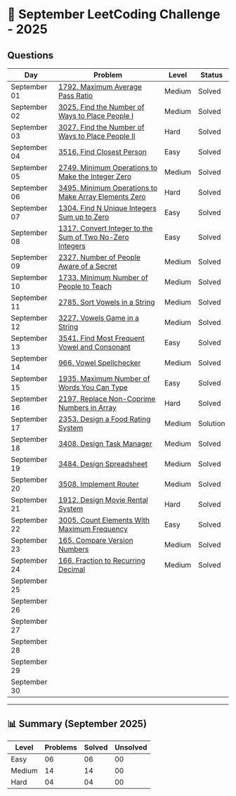 # 📅 September LeetCoding Challenge - 2025

## Questions

| Day | Problem | Level | Status |
| --- | ------- | ----- | ------ |
| September 01 | [1792. Maximum Average Pass Ratio](https://leetcode.com/problems/maximum-average-pass-ratio/) | Medium | Solved |
| September 02 | [3025. Find the Number of Ways to Place People I](https://leetcode.com/problems/find-the-number-of-ways-to-place-people-i/) | Medium | Solved |
| September 03 | [3027. Find the Number of Ways to Place People II](https://leetcode.com/problems/find-the-number-of-ways-to-place-people-ii/) | Hard | Solved |
| September 04 | [3516. Find Closest Person](https://leetcode.com/problems/find-closest-person/) | Easy | Solved |
| September 05 | [2749. Minimum Operations to Make the Integer Zero](https://leetcode.com/problems/minimum-operations-to-make-the-integer-zero/) | Medium | Solved |
| September 06 | [3495. Minimum Operations to Make Array Elements Zero](https://leetcode.com/problems/minimum-operations-to-make-array-elements-zero/) | Hard | Solved |
| September 07 | [1304. Find N Unique Integers Sum up to Zero](https://leetcode.com/problems/find-n-unique-integers-sum-up-to-zero/) | Easy | Solved |
| September 08 | [1317. Convert Integer to the Sum of Two No-Zero Integers](https://leetcode.com/problems/convert-integer-to-the-sum-of-two-no-zero-integers/) |Easy | Solved |
| September 09 | [2327. Number of People Aware of a Secret](https://leetcode.com/problems/number-of-people-aware-of-a-secret/) | Medium | Solved |
| September 10 | [1733. Minimum Number of People to Teach](https://leetcode.com/problems/minimum-number-of-people-to-teach/) | Medium | Solved |
| September 11 | [2785. Sort Vowels in a String](https://leetcode.com/problems/sort-vowels-in-a-string/) | Medium | Solved |
| September 12 | [3227. Vowels Game in a String](https://leetcode.com/problems/vowels-game-in-a-string/) | Medium | Solved |
| September 13 | [3541. Find Most Frequent Vowel and Consonant](https://leetcode.com/problems/find-most-frequent-vowel-and-consonant/) | Easy | Solved |
| September 14 | [966. Vowel Spellchecker](https://leetcode.com/problems/vowel-spellchecker/) | Medium | Solved |
| September 15 | [1935. Maximum Number of Words You Can Type](https://leetcode.com/problems/maximum-number-of-words-you-can-type/) | Easy | Solved |
| September 16 | [2197. Replace Non-Coprime Numbers in Array](https://leetcode.com/problems/replace-non-coprime-numbers-in-array/) | Hard | Solved |
| September 17 | [2353. Design a Food Rating System](https://leetcode.com/problems/design-a-food-rating-system/) | Medium | Solution |
| September 18 | [3408. Design Task Manager](https://leetcode.com/problems/design-task-manager/description/) | Medium | Solved |
| September 19 | [3484. Design Spreadsheet](https://leetcode.com/problems/design-spreadsheet/) | Medium | Solved |
| September 20 | [3508. Implement Router](https://leetcode.com/problems/implement-router/) | Medium | Solved |
| September 21 | [1912. Design Movie Rental System](https://leetcode.com/problems/design-movie-rental-system/) | Hard | Solved |
| September 22 | [3005. Count Elements With Maximum Frequency](https://leetcode.com/problems/count-elements-with-maximum-frequency/) | Easy | Solved |
| September 23 | [165. Compare Version Numbers](https://leetcode.com/problems/compare-version-numbers/) | Medium | Solved |
| September 24 | [166. Fraction to Recurring Decimal](https://leetcode.com/problems/fraction-to-recurring-decimal/) | Medium | Solved |
| September 25 | []() |  |  |
| September 26 | []() |  |  |
| September 27 | []() |  |  |
| September 28 | []() |  |  |
| September 29 | []() |  |  |
| September 30 | []() |  |  |

---

## 📊 Summary (September 2025)

| Level  | Problems | Solved | Unsolved |
| ------ | -------- | ------ | -------- |
| Easy   | 06 | 06 | 00 |
| Medium | 14 | 14 | 00 |
| Hard   | 04 | 04 | 00 |

